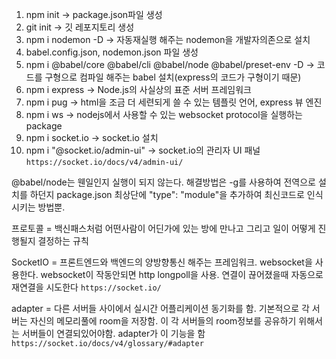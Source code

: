 1. npm init -> package.json파일 생성
2. git init -> 깃 레포지토리 생성
3. npm i nodemon -D -> 자동재실행 해주는 nodemon을 개발자의존으로 설치
4. babel.config.json, nodemon.json 파일 생성
5. npm i @babel/core @babel/cli @babel/node @babel/preset-env -D -> 코드를 구형으로 컴파일 해주는 babel 설치(express의 코드가 구형이기 때문)
6. npm i express -> Node.js의 사실상의 표준 서버 프레임워크
7. npm i pug -> html을 조금 더 세련되게 쓸 수 있는 템플릿 언어, express 뷰 엔진
8. npm i ws -> nodejs에서 사용할 수 있는 websocket protocol을 실행하는 package
9. npm i socket.io -> socket.io 설치
10. npm i "@socket.io/admin-ui" -> socket.io의 관리자 UI 패널 `https://socket.io/docs/v4/admin-ui/`

@babel/node는 웬일인지 실행이 되지 않는다. 해결방법은 -g를 사용하여 전역으로 설치를 하던지 package.json 최상단에 "type": "module"을 추가하여 최신코드로 인식시키는 방법뿐.

프로토콜 = 백신패스처럼 어떤사람이 어딘가에 있는 방에 만나고 그리고 일이 어떻게 진행될지 결정하는 규칙

SocketIO = 프론트엔드와 백엔드의 양방향통신 해주는 프레임워크. websocket을 사용한다. websocket이 작동안되면 http longpoll을 사용. 연결이 끊어졌을때 자동으로 재연결을 시도한다 `https://socket.io/`

adapter = 다른 서버들 사이에서 실시간 어플리케이션 동기화를 함. 기본적으로 각 서버는 자신의 메모리풀에 room을 저장함. 이 각 서버들의 room정보를 공유하기 위해서는 서버들이 연결되있어야함. adapter가 이 기능을 함 `https://socket.io/docs/v4/glossary/#adapter`
